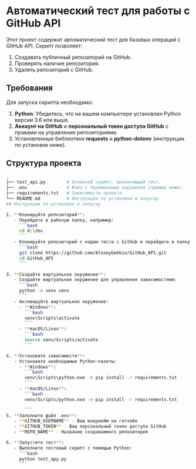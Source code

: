 # Автоматический тест для работы с GitHub API

Этот проект содержит автоматический тест для базовых операций с GitHub API. Скрипт позволяет:

1. Создавать публичный репозиторий на GitHub.
2. Проверять наличие репозитория.
3. Удалять репозиторий с GitHub.

## Требования

Для запуска скрипта необходимо:

1. **Python**: Убедитесь, что на вашем компьютере установлен Python версии 3.6 или выше.
2. **Аккаунт на GitHub** и **персональный токен доступа GitHub** с правами на управление репозиториями.
3. Установленные библиотеки **requests** и **python-dotenv** (инструкции по установке ниже).

## Структура проекта

```bash
.
├── test_api.py        # Основной скрипт, выполняющий тест.
├── .env               # Файл с переменными окружения (пример ниже).
├── requirements.txt   # Зависимости проекта.
└── README.md          # Инструкция по установке и запуску.
## Инструкции по установке и запуску

1. **Клонируйте репозиторий**:
   - Перейдите в рабочую папку, например:
     ```bash
     cd d:\dev
     ```
   - Клонируйте репозиторий с кодом теста с GitHub и перейдите в папку проекта:
     ```bash
     git clone https://github.com/AlexeyGekkin/GitHub_API.git
     cd GitHub_API
     ```

3. **Создайте виртуальное окружение**:
   - Создайте виртуальное окружение для управления зависимостями:
     ```bash
     python -m venv venv
     ```
   - Активируйте виртуальное окружение:
     - **Windows**:
       ```bash
       venv\Scripts\activate
       ```
     - **macOS/Linux**:
       ```bash
       source venv/Scripts/activate
       ```

4. **Установите зависимости**:
   - Установите необходимые Python-пакеты:
     - **Windows**:
       ```bash
       venv\Scripts\python.exe -m pip install -r requirements.txt
       ```
     - **macOS/Linux**:
       ```bash
       venv/Scripts/python.exe -m pip install -r requirements.txt

       ```
5. **Заполните файл .env**:
   - **GITHUB_USERNAME** - Ваш юзернейм на гитхабе
   - **GITHUB_TOKEN** - Ваш персональный токен доступа GitHub
   - **REPO_NAME** - Название создаваемого репозитория

6. **Запустите тест**:
   - Выполните тестовый скрипт с помощью Python:
     ```bash
     python test_apy.py
     ```
